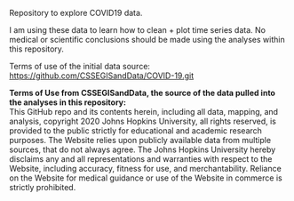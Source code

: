 Repository to explore COVID19 data. 

I am using these data to learn how to clean + plot time series data. No medical or scientific conclusions should be made using the analyses within this repository. 

Terms of use of the initial data source: 
https://github.com/CSSEGISandData/COVID-19.git

<b>Terms of Use from CSSEGISandData, the source of the data pulled into the 
analyses in this repository:</b><br> This GitHub repo and its contents herein, including all data, mapping, and analysis, copyright 2020 Johns Hopkins University, all rights reserved, is provided to the public strictly for educational and academic research purposes.  The Website relies upon publicly available data from multiple sources, that do not always agree. The Johns Hopkins University hereby disclaims any and all representations and warranties with respect to the Website, including accuracy, fitness for use, and merchantability.  Reliance on the Website for medical guidance or use of the Website in commerce is strictly prohibited.
